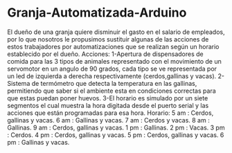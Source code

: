 # Granja-Automatizada-Arduino
El dueño de una granja quiere disminuir el gasto en el salario de empleados, por lo que nosotros le propusimos sustituir algunas de las acciones de estos trabajadores por automatizaciones que se realizan según un horario establecido por el dueño.
Acciones:
1-Apertura de dispensadores de comida para las 3 tipos de animales representado con el movimiento de un servomotor en un angulo de 90 grados, cada tipo se ve representada por un led de izquierda a derecha respectivamente (cerdos,gallinas y vacas).
2-Sistema de termómetro que detecta la temperatura en las gallinas, permitiendo que saber si el ambiente esta en condiciones correctas para que estas puedan poner huevos.
3-El horario es simulado por un siete segmentos el cual muestra la hora digitada desde el puerto serial y las acciones que están programadas para esa hora.
Horario:
5 am : Cerdos, gallinas y vacas.
6 am : Gallinas y vacas.
7 am : Cerdos y vacas.
8 am : Gallinas.
9 am : Cerdos, gallinas y vacas. 
1 pm : Gallinas.
2 pm : Vacas.
3 pm : Cerdos.
4 pm : Cerdos, gallinas y vacas.
5 pm : Cerdos, gallinas y vacas.
6 pm : Gallinas y vacas.
